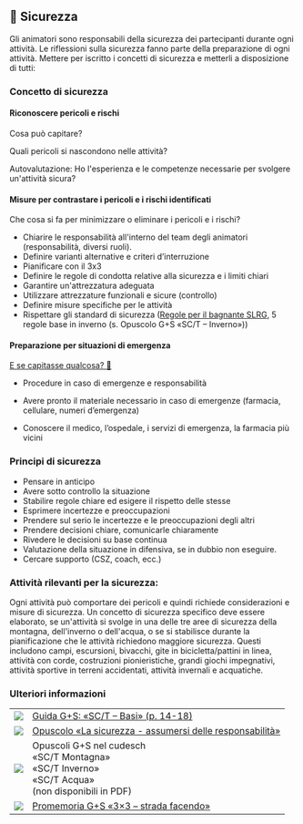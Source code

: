 🦺 Sicurezza
----------

Gli animatori sono responsabili della sicurezza dei partecipanti durante ogni attività. Le riflessioni sulla sicurezza fanno parte della preparazione di ogni attività. Mettere per iscritto i concetti di sicurezza e metterli a disposizione di tutti:

### Concetto di sicurezza

#### Riconoscere pericoli e rischi

Cosa può capitare?

Quali pericoli si nascondono nelle attività?

Autovalutazione: Ho l'esperienza e le competenze necessarie per svolgere un'attività sicura?   

#### Misure per contrastare i pericoli e i rischi identificati

Che cosa si fa per minimizzare o eliminare i pericoli e i rischi?

*   Chiarire le responsabilità all'interno del team degli animatori (responsabilità, diversi ruoli).
*   Definire varianti alternative e criteri d’interruzione
*   Pianificare con il 3x3
*   Definire le regole di condotta relative alla sicurezza e i limiti chiari
*   Garantire un'attrezzatura adeguata
*   Utilizzare attrezzature funzionali e sicure (controllo)
*   Definire misure specifiche per le attività
*   Rispettare gli standard di sicurezza ([Regole per il bagnante SLRG](https://www.slrg.ch/it/prevenzione/3x6-regole/regole-per-il-bagnante.html), 5 regole base in inverno (s. Opuscolo G+S «SC/T – Inverno»))

#### Preparazione per situazioni di emergenza

[E se capitasse qualcosa? 🤔](/it/article/10)

*   Procedure in caso di emergenze e responsabilità 

*   Avere pronto il materiale necessario in caso di emergenze (farmacia, cellulare, numeri d’emergenza)
*   Conoscere il medico, l’ospedale, i servizi di emergenza, la farmacia più vicini 

### Principi di sicurezza

*   Pensare in anticipo 
*   Avere sotto controllo la situazione
*   Stabilire regole chiare ed esigere il rispetto delle stesse
*   Esprimere incertezze e preoccupazioni
*   Prendere sul serio le incertezze e le preoccupazioni degli altri
*   Prendere decisioni chiare, comunicarle chiaramente
*   Rivedere le decisioni su base continua
*   Valutazione della situazione in difensiva, se in dubbio non eseguire.
*   Cercare supporto (CSZ, coach, ecc.)

### Attività rilevanti per la sicurezza:     

Ogni attività può comportare dei pericoli e quindi richiede considerazioni e misure di sicurezza. Un concetto di sicurezza specifico deve essere elaborato, se un'attività si svolge in una delle tre aree di sicurezza della montagna, dell'inverno o dell'acqua, o se si stabilisce durante la pianificazione che le attività richiedono maggiore sicurezza. Questi includono campi, escursioni, bivacchi, gite in bicicletta/pattini in linea, attività con corde, costruzioni pionieristiche, grandi giochi impegnativi, attività sportive in terreni accidentati, attività invernali e acquatiche.

### Ulteriori informazioni
| | |
|---|---|
| [![](images/piktos/2_JundS.png)][1] | [Guida G+S: «SC/T – Basi» (p. 14-18)][1] |
| [![](images/piktos/8_Sicherheit.png)][2] | [Opuscolo «La sicurezza - assumersi delle responsabilità»][2] |
| ![](images/piktos/10_Trekking.png) | Opuscoli G+S nel cudesch <br/>«SC/T Montagna»<br/>«SC/T Inverno»<br/>«SC/T Acqua»<br/>(non disponibili in PDF) |
| [![](images/piktos/Literaturhinweis.png)][4] | [Promemoria G+S «3×3 – strada facendo»][4] |

[1]: https://pfadi.swiss/media/files/a3/2014brolstgrundlageni.pdf
[2]: https://issuu.com/pbs-msds-mss/docs/rz_07_sicherheit_it_201607_issuu
[4]: https://www.jugendundsport.ch/content/jus-internet/it/sportarten/lagersport-trekking-uebersicht/_jcr_content/contentPar/tabs_copy_copy/items/manuale_g_s_sc_tg_/tabPar/downloadlist_copy_co/downloadItems/118_1494509658522.download/merkblatt_ls_t_3x3_unterwegs_sein_i.pdf